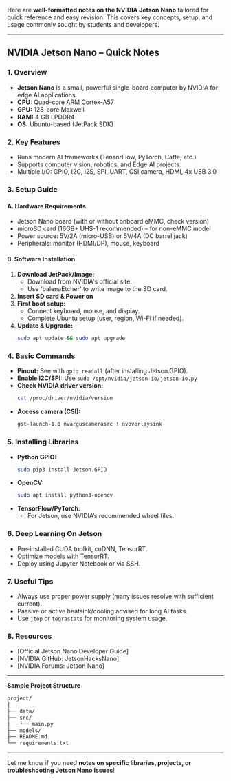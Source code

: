 Here are **well-formatted notes on the NVIDIA Jetson Nano** tailored for quick reference and easy revision. This covers key concepts, setup, and usage commonly sought by students and developers.

***

## **NVIDIA Jetson Nano – Quick Notes**

### **1. Overview**
- **Jetson Nano** is a small, powerful single-board computer by NVIDIA for edge AI applications.
- **CPU:** Quad-core ARM Cortex-A57
- **GPU:** 128-core Maxwell
- **RAM:** 4 GB LPDDR4
- **OS:** Ubuntu-based (JetPack SDK)

### **2. Key Features**
- Runs modern AI frameworks (TensorFlow, PyTorch, Caffe, etc.)
- Supports computer vision, robotics, and Edge AI projects.
- Multiple I/O: GPIO, I2C, I2S, SPI, UART, CSI camera, HDMI, 4x USB 3.0

### **3. Setup Guide**
#### **A. Hardware Requirements**
- Jetson Nano board (with or without onboard eMMC, check version)
- microSD card (16GB+ UHS-1 recommended) – for non-eMMC model
- Power source: 5V/2A (micro-USB) or 5V/4A (DC barrel jack)
- Peripherals: monitor (HDMI/DP), mouse, keyboard

#### **B. Software Installation**
1. **Download JetPack/Image:**
   - Download from NVIDIA's official site.
   - Use 'balenaEtcher' to write image to the SD card.
2. **Insert SD card & Power on**
3. **First boot setup:**
   - Connect keyboard, mouse, and display.
   - Complete Ubuntu setup (user, region, Wi-Fi if needed).
4. **Update & Upgrade:**
   ```bash
   sudo apt update && sudo apt upgrade
   ```

### **4. Basic Commands**
- **Pinout:** See with `gpio readall` (after installing Jetson.GPIO).
- **Enable I2C/SPI:** Use `sudo /opt/nvidia/jetson-io/jetson-io.py`
- **Check NVIDIA driver version:**
  ```bash
  cat /proc/driver/nvidia/version
  ```
- **Access camera (CSI):**
  ```bash
  gst-launch-1.0 nvarguscamerasrc ! nvoverlaysink
  ```

### **5. Installing Libraries**
- **Python GPIO:**
  ```bash
  sudo pip3 install Jetson.GPIO
  ```
- **OpenCV:**
  ```bash
  sudo apt install python3-opencv
  ```
- **TensorFlow/PyTorch:**
  - For Jetson, use NVIDIA’s recommended wheel files.

### **6. Deep Learning On Jetson**
- Pre-installed CUDA toolkit, cuDNN, TensorRT.
- Optimize models with TensorRT.
- Deploy using Jupyter Notebook or via SSH.

### **7. Useful Tips**
- Always use proper power supply (many issues resolve with sufficient current).
- Passive or active heatsink/cooling advised for long AI tasks.
- Use `jtop` or `tegrastats` for monitoring system usage.

### **8. Resources**
- [Official Jetson Nano Developer Guide]
- [NVIDIA GitHub: JetsonHacksNano]
- [NVIDIA Forums: Jetson Nano]

***

**Sample Project Structure**
```markdown
project/
│
├── data/
├── src/
│   └── main.py
├── models/
├── README.md
└── requirements.txt
```

***

Let me know if you need **notes on specific libraries, projects, or troubleshooting Jetson Nano issues**!
